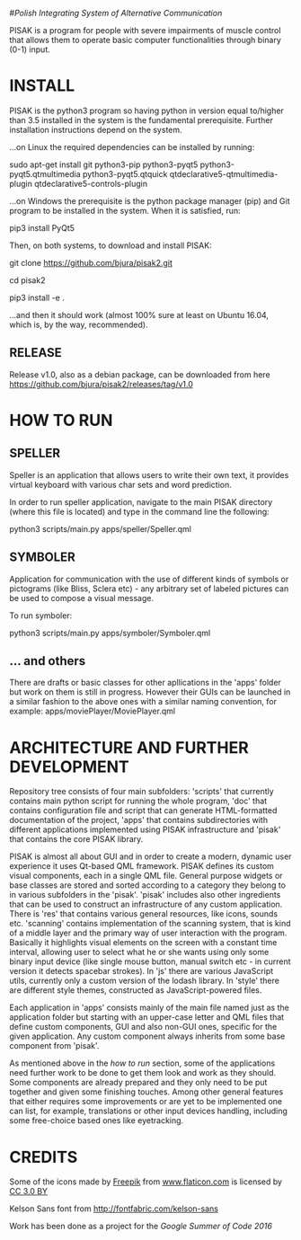 #*Polish Integrating System of Alternative Communication*

PISAK is a program for people with severe impairments of muscle control that allows them to operate basic computer functionalities through binary (0-1) input.


# INSTALL

PISAK is the python3 program so having python in version equal to/higher than 3.5 installed in the system is the fundamental prerequisite. Further installation instructions depend on the system.

...on Linux the required dependencies can be installed by running:

sudo apt-get install git python3-pip python3-pyqt5 python3-pyqt5.qtmultimedia python3-pyqt5.qtquick qtdeclarative5-qtmultimedia-plugin qtdeclarative5-controls-plugin

...on Windows the prerequisite is the python package manager (pip) and Git program to be installed in the system. When it is satisfied, run:

pip3 install PyQt5

Then, on both systems, to download and install PISAK:

git clone https://github.com/bjura/pisak2.git

cd pisak2

pip3 install -e .

...and then it should work (almost 100% sure at least on Ubuntu 16.04, which is, by the way, recommended).


## RELEASE

Release v1.0, also as a debian package, can be downloaded from here https://github.com/bjura/pisak2/releases/tag/v1.0


# HOW TO RUN

## SPELLER

Speller is an application that allows users to write their own text, it provides virtual keyboard with various char sets and word prediction.

In order to run speller application, navigate to the main PISAK directory (where this file is located) and type in the command line the following:

python3 scripts/main.py apps/speller/Speller.qml

## SYMBOLER

Application for communication with the use of different kinds of symbols or pictograms (like Bliss, Sclera etc) - any arbitrary set of labeled pictures can be used to compose a visual message.

To run symboler:

python3 scripts/main.py apps/symboler/Symboler.qml

## ... and others

There are drafts or basic classes for other apllications in the 'apps' folder but work on them is still in progress. However their GUIs can be launched in a similar fashion to the above ones with a similar naming convention, for example: apps/moviePlayer/MoviePlayer.qml


# ARCHITECTURE AND FURTHER DEVELOPMENT

Repository tree consists of four main subfolders: 'scripts' that currently contains main python script for running the whole program, 'doc' that contains configuration file and script that can generate HTML-formatted documentation of the project, 'apps' that contains subdirectories with different applications implemented using PISAK infrastructure and 'pisak' that contains the core PISAK library.

PISAK is almost all about GUI and in order to create a modern, dynamic user experience it uses Qt-based QML framework. PISAK defines its custom visual components, each in a single QML file. General purpose widgets or base classes are stored and sorted according to a category they belong to in various subfolders in the 'pisak'. 'pisak' includes also other ingredients that can be used to construct an infrastructure of any custom application. There is 'res' that contains various general resources, like icons, sounds etc. 'scanning' contains implementation of the scanning system, that is kind of a middle layer and the primary way of user interaction with the program. Basically it highlights visual elements on the screen with a constant time interval, allowing user to select what he or she wants using only some binary input device (like single mouse button, manual switch etc - in current version it detects spacebar strokes). In 'js' there are various JavaScript utils, currently only a custom version of the lodash library. In 'style' there are different style themes, constructed as JavaScript-powered files.

Each application in 'apps' consists mainly of the main file named just as the application folder but starting with an upper-case letter and QML files that define custom components, GUI and also non-GUI ones, specific for the given application. Any custom component always inherits from some base component from 'pisak'.

As mentioned above in the *how to run* section, some of the applications need further work to be done to get them look and work as they should. Some components are already prepared and they only need to be put together and given some finishing touches. Among other general features that either requires some improvements or are yet to be implemented one can list, for example, translations or other input devices handling, including some free-choice based ones like eyetracking.


# CREDITS

<div>Some of the icons made by <a href="http://www.freepik.com" title="Freepik">Freepik</a> from <a href="http://www.flaticon.com" title="Flaticon">www.flaticon.com</a> is licensed by <a href="http://creativecommons.org/licenses/by/3.0/" title="Creative Commons BY 3.0" target="_blank">CC 3.0 BY</a></div>

Kelson Sans font from http://fontfabric.com/kelson-sans


Work has been done as a project for the *Google Summer of Code 2016*
